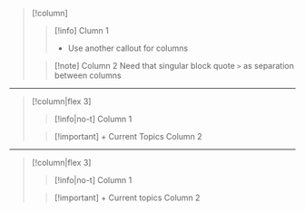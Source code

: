> [!column]
>> [!info] Clumn 1
>> - Use another callout for columns
> 
>> [!note] Column 2
>> Need that singular block quote `>` as separation between columns


---


> [!column|flex 3]
>> [!info|no-t]
>> Column 1
> 
>> [!important] + Current Topics
>> Column 2


---

> [!column|flex 3]
>> [!info|no-t]
>> Column 1
>
>> [!important] + Current topics
>> Column 2